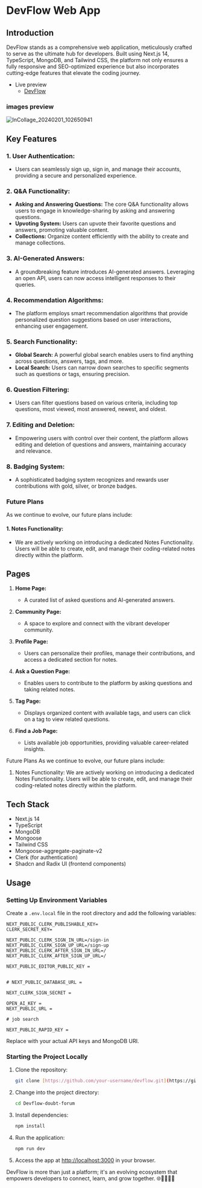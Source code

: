 # DevFlow Web App

## Introduction

DevFlow stands as a comprehensive web application, meticulously crafted to serve as the ultimate hub for developers. Built using Next.js 14, TypeScript, MongoDB, and Tailwind CSS, the platform not only ensures a fully responsive and SEO-optimized experience but also incorporates cutting-edge features that elevate the coding journey.

- Live preview
  - [DevFlow](https://devflow-forum.vercel.app/)

### images preview
![InCollage_20240201_102650941](https://github.com/Sujeet76/Devflow-doubt-forum/assets/126092124/ad9e7f34-dabe-47f4-9bed-eef28aabe739)


## Key Features

### 1. **User Authentication:**

- Users can seamlessly sign up, sign in, and manage their accounts, providing a secure and personalized experience.

### 2. **Q&A Functionality:**

- **Asking and Answering Questions:** The core Q&A functionality allows users to engage in knowledge-sharing by asking and answering questions.
- **Upvoting System:** Users can upvote their favorite questions and answers, promoting valuable content.
- **Collections:** Organize content efficiently with the ability to create and manage collections.

### 3. **AI-Generated Answers:**

- A groundbreaking feature introduces AI-generated answers. Leveraging an open API, users can now access intelligent responses to their queries.

### 4. **Recommendation Algorithms:**

- The platform employs smart recommendation algorithms that provide personalized question suggestions based on user interactions, enhancing user engagement.

### 5. **Search Functionality:**

- **Global Search:** A powerful global search enables users to find anything across questions, answers, tags, and more.
- **Local Search:** Users can narrow down searches to specific segments such as questions or tags, ensuring precision.

### 6. **Question Filtering:**

- Users can filter questions based on various criteria, including top questions, most viewed, most answered, newest, and oldest.

### 7. **Editing and Deletion:**

- Empowering users with control over their content, the platform allows editing and deletion of questions and answers, maintaining accuracy and relevance.

### 8. **Badging System:**

- A sophisticated badging system recognizes and rewards user contributions with gold, silver, or bronze badges.

### Future Plans

As we continue to evolve, our future plans include:

#### 1. **Notes Functionality:**

- We are actively working on introducing a dedicated Notes Functionality. Users will be able to create, edit, and manage their coding-related notes directly within the platform.

## Pages

1. **Home Page:**

   - A curated list of asked questions and AI-generated answers.

2. **Community Page:**

   - A space to explore and connect with the vibrant developer community.

3. **Profile Page:**

   - Users can personalize their profiles, manage their contributions, and access a dedicated section for notes.

4. **Ask a Question Page:**

   - Enables users to contribute to the platform by asking questions and taking related notes.

5. **Tag Page:**

   - Displays organized content with available tags, and users can click on a tag to view related questions.

6. **Find a Job Page:**
   - Lists available job opportunities, providing valuable career-related insights.

Future Plans
As we continue to evolve, our future plans include:

1. Notes Functionality:
   We are actively working on introducing a dedicated Notes Functionality. Users will be able to create, edit, and manage their coding-related notes directly within the platform.

## Tech Stack

- Next.js 14
- TypeScript
- MongoDB
- Mongoose
- Tailwind CSS
- Mongoose-aggregate-paginate-v2
- Clerk (for authentication)
- Shadcn and Radix UI (frontend components)

## Usage

### Setting Up Environment Variables

Create a `.env.local` file in the root directory and add the following variables:

```env
NEXT_PUBLIC_CLERK_PUBLISHABLE_KEY=
CLERK_SECRET_KEY=

NEXT_PUBLIC_CLERK_SIGN_IN_URL=/sign-in
NEXT_PUBLIC_CLERK_SIGN_UP_URL=/sign-up
NEXT_PUBLIC_CLERK_AFTER_SIGN_IN_URL=/
NEXT_PUBLIC_CLERK_AFTER_SIGN_UP_URL=/

NEXT_PUBLIC_EDITOR_PUBLIC_KEY =


# NEXT_PUBLIC_DATABASE_URL =

NEXT_CLERK_SIGN_SECRET =

OPEN_AI_KEY =
NEXT_PUBLIC_URL =

# job search

NEXT_PUBLIC_RAPID_KEY =
```

Replace with your actual API keys and MongoDB URI.

### Starting the Project Locally

1. Clone the repository:

   ```bash
   git clone [https://github.com/your-username/devflow.git](https://github.com/Sujeet76/Devflow-doubt-forum.git)
   ```

2. Change into the project directory:

   ```bash
   cd Devflow-doubt-forum
   ```

3. Install dependencies:

   ```bash
   npm install
   ```

4. Run the application:

   ```bash
   npm run dev
   ```

5. Access the app at [http://localhost:3000](http://localhost:3000) in your browser.

DevFlow is more than just a platform; it's an evolving ecosystem that empowers developers to connect, learn, and grow together. 🌐👩‍💻👨‍💻
